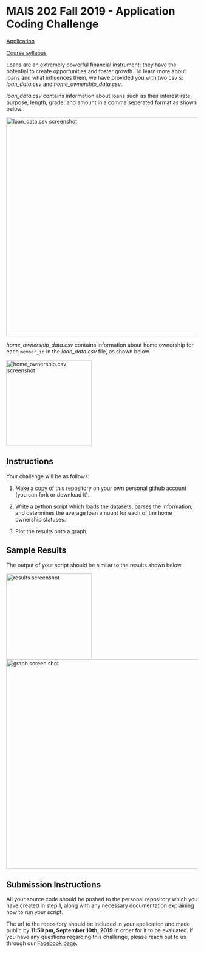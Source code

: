 # MAIS 202 Fall 2019 - Application Coding Challenge

[Application](https://docs.google.com/forms/d/e/1FAIpQLSffJrPvMK_wT8g6ALzwEr4jQAn4Sm6a-ZAY8oHmD6_5XFKmCA/viewform)

[Course syllabus](https://drive.google.com/file/d/1fs2lhfxIVgnEGWHn_HLEjpvSwbcc95Er/view)

Loans are an extremely powerful financial instrument; they have the potential to create opportunities and foster growth.
To learn more about loans and what influences them, we have provided you with two csv's: *loan_data.csv* and *home_ownership_data.csv*.

*loan_data.csv* contains information about loans such as their interest rate, purpose, length, grade, and amount in a comma seperated format as shown below.

<img width="575" alt="loan_data.csv screenshot" src="https://user-images.githubusercontent.com/30132275/60314543-fc301400-9930-11e9-98bc-160fef5e55d4.png">

*home_ownership_data.csv* contains information about home ownership for each `member_id` in the *loan_data.csv* file, as shown below.

<img width="225" alt="home_ownership.csv screenshot" src="https://user-images.githubusercontent.com/30132275/60314627-3c8f9200-9931-11e9-8242-0953f3e3c1e0.png">

## Instructions

Your challenge will be as follows:

1. Make a copy of this repository on your own personal github account (you can fork or download it). 

2. Write a python script which loads the datasets, parses the information, and determines the average loan amount for each of the
home ownership statuses.

3. Plot the results onto a graph.

## Sample Results

The output of your script should be similar to the results shown below. 

<div style="display=block;">

<img width="225" alt=" results screenshot" src="https://user-images.githubusercontent.com/30132275/60315948-b118ff80-9936-11e9-875a-9d1cdfbdcbd9.png" style="float=left;">

<img width="550" alt="graph screen shot" src="https://user-images.githubusercontent.com/30132275/60316264-ce020280-9937-11e9-8690-965c7c40b3d4.png" style="float=left;">

</div>

## Submission Instructions

All your source code should be pushed to the personal repository which you have created in step 1, along with any necessary documentation explaining how to run your script.

The url to the repository should be included in your application and made public by **11:59 pm, September 10th, 2019** in order for it to be evaluated. If you have any questions regarding this challenge, please reach out to us through our [Facebook page](https://www.facebook.com/McGillAI/).